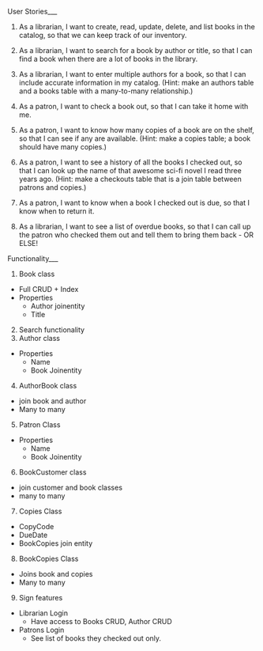 User Stories___
1. As a librarian, I want to create, read, update, delete, and list books in the catalog, so that we can keep track of our inventory.

2. As a librarian, I want to search for a book by author or title, so that I can find a book when there are a lot of books in the library.

3. As a librarian, I want to enter multiple authors for a book, so that I can include accurate information in my catalog. (Hint: make an authors table and a books table with a many-to-many relationship.)

4. As a patron, I want to check a book out, so that I can take it home with me.

5. As a patron, I want to know how many copies of a book are on the shelf, so that I can see if any are available. (Hint: make a copies table; a book should have many copies.)

6. As a patron, I want to see a history of all the books I checked out, so that I can look up the name of that awesome sci-fi novel I read three years ago. (Hint: make a checkouts table that is a join table between patrons and copies.)

6. As a patron, I want to know when a book I checked out is due, so that I know when to return it.

7. As a librarian, I want to see a list of overdue books, so that I can call up the patron who checked them out and tell them to bring them back - OR ELSE!

Functionality___
1. Book class
  - Full CRUD + Index
  - Properties
    - Author joinentity
    - Title
2. Search functionality
3. Author class
  - Properties
    - Name
    - Book Joinentity
4. AuthorBook class
  - join book and author
  - Many to many
5. Patron Class
  - Properties
    - Name
    - Book Joinentity
6. BookCustomer class
  - join customer and book classes
  - many to many
7. Copies Class
  - CopyCode 
  - DueDate
  - BookCopies join entity
8. BookCopies Class
  - Joins book and copies
  - Many to many
9. Sign features
  - Librarian Login
    - Have access to Books CRUD, Author CRUD
  - Patrons Login
    - See list of books they checked out only.